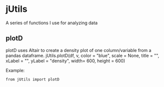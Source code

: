 # jUtils
A series of functions I use for analyzing data

## plotD

plotD uses Altair to create a density plot of one column/variable from a pandas dataframe. 
jUtils.plotD(df, v, color = "blue", scale = None, title = "", xLabel = "", yLabel = "density", width= 600, height = 600)

Example:
```
from jUtils import plotD
```
